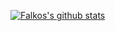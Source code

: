 [![Falkos's github stats](https://github-readme-stats.vercel.app/api?username=Falkos1)](https://github.com/anuraghazra/github-readme-stats)

<!--
**Falkos1/Falkos1** is a ✨ _special_ ✨ repository because its `README.md` (this file) appears on your GitHub profile.

Here are some ideas to get you started:

- 🔭 I’m currently working on ...
- 🌱 I’m currently learning ...
- 👯 I’m looking to collaborate on ...
- 🤔 I’m looking for help with ...
- 💬 Ask me about ...
- 📫 How to reach me: ...
- 😄 Pronouns: ...
- ⚡ Fun fact: ...
-->
